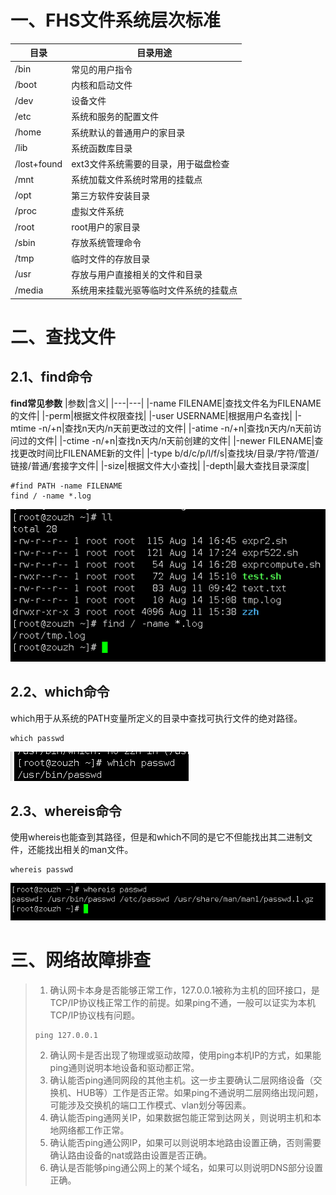 # 一、FHS文件系统层次标准

|目录|目录用途|
|----|----|
|/bin|常见的用户指令|
|/boot|内核和启动文件|
|/dev|设备文件|
|/etc|系统和服务的配置文件|
|/home|系统默认的普通用户的家目录|
|/lib|系统函数库目录|
|/lost+found|ext3文件系统需要的目录，用于磁盘检查|
|/mnt|系统加载文件系统时常用的挂载点|
|/opt|第三方软件安装目录|
|/proc|虚拟文件系统|
|/root|root用户的家目录|
|/sbin|存放系统管理命令|
|/tmp|临时文件的存放目录|
|/usr|存放与用户直接相关的文件和目录|
|/media|系统用来挂载光驱等临时文件系统的挂载点|

# 二、查找文件

## 2.1、find命令

**find常见参数**
|参数|含义|
|---|---|
|-name FILENAME|查找文件名为FILENAME的文件|
|-perm|根据文件权限查找|
|-user USERNAME|根据用户名查找|
|-mtime -n/+n|查找n天内/n天前更改过的文件|
|-atime -n/+n|查找n天内/n天前访问过的文件|
|-ctime -n/+n|查找n天内/n天前创建的文件|
|-newer FILENAME|查找更改时间比FILENAME新的文件|
|-type b/d/c/p/l/f/s|查找块/目录/字符/管道/链接/普通/套接字文件|
|-size|根据文件大小查找|
|-depth|最大查找目录深度|

```shell
#find PATH -name FILENAME
find / -name *.log
```

![20230816094810](https://raw.githubusercontent.com/ZZh2333/picgoResource/main/img/20230816094810.png)

## 2.2、which命令

which用于从系统的PATH变量所定义的目录中查找可执行文件的绝对路径。

```shell
which passwd
```

![20230816101802](https://raw.githubusercontent.com/ZZh2333/picgoResource/main/img/20230816101802.png)

## 2.3、whereis命令

使用whereis也能查到其路径，但是和which不同的是它不但能找出其二进制文件，还能找出相关的man文件。

```shell
whereis passwd
```

![20230816101957](https://raw.githubusercontent.com/ZZh2333/picgoResource/main/img/20230816101957.png)

# 三、网络故障排查

> 1. 确认网卡本身是否能够正常工作，127.0.0.1被称为主机的回环接口，是TCP/IP协议栈正常工作的前提。如果ping不通，一般可以证实为本机TCP/IP协议栈有问题。
>
> ```shell
> ping 127.0.0.1
> ```
>
> 2. 确认网卡是否出现了物理或驱动故障，使用ping本机IP的方式，如果能ping通则说明本地设备和驱动都正常。
> 3. 确认能否ping通同网段的其他主机。这一步主要确认二层网络设备（交换机、HUB等）工作是否正常。如果ping不通说明二层网络出现问题，可能涉及交换机的端口工作模式、vlan划分等因素。
> 4. 确认能否ping通网关IP，如果数据包能正常到达网关，则说明主机和本地网络都工作正常。
> 5. 确认能否ping通公网IP，如果可以则说明本地路由设置正确，否则需要确认路由设备的nat或路由设置是否正确。
> 6. 确认是否能够ping通公网上的某个域名，如果可以则说明DNS部分设置正确。
